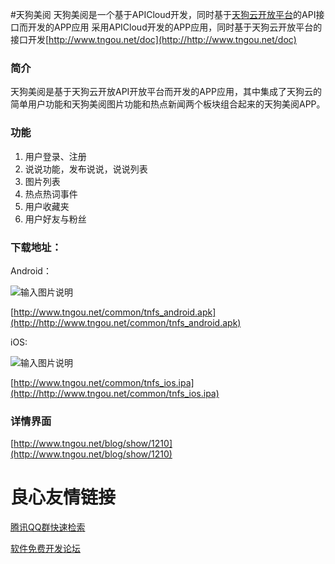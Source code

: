 #天狗美阅
天狗美阅是一个基于APICloud开发，同时基于[天狗云开放平台](http://www.tngou.net/doc)的API接口而开发的APP应用
采用APICloud开发的APP应用，同时基于天狗云开放平台的接口开发[http://www.tngou.net/doc](http://http://www.tngou.net/doc)

### 简介

天狗美阅是基于天狗云开放API开放平台而开发的APP应用，其中集成了天狗云的简单用户功能和天狗美阅图片功能和热点新闻两个板块组合起来的天狗美阅APP。
 
 
### 功能



1. 用户登录、注册
1. 说说功能，发布说说，说说列表
1. 图片列表
1. 热点热词事件
1. 用户收藏夹
1. 用户好友与粉丝

### 下载地址：

 Android：

![输入图片说明](http://static.oschina.net/uploads/space/2016/0109/195826_jmrc_657074.png "在这里输入图片标题")

[http://www.tngou.net/common/tnfs_android.apk](http://http://www.tngou.net/common/tnfs_android.apk)
 
iOS:

![输入图片说明](http://static.oschina.net/uploads/img/201601/09195742_PbC4.png "在这里输入图片标题")

[http://www.tngou.net/common/tnfs_ios.ipa](http://http://www.tngou.net/common/tnfs_ios.ipa) 


### 详情界面
[http://www.tngou.net/blog/show/1210](http://www.tngou.net/blog/show/1210)



 # 良心友情链接

[腾讯QQ群快速检索](http://u.720life.cn/s/8cf73f7c)

[软件免费开发论坛](http://u.720life.cn/s/bbb01dc0)